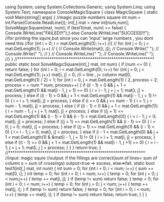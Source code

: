 #
using System;
using System.Collections.Generic;
using System.Linq;
using System.Text;
namespace ConsoleMagicSquare
{
  class MagicSquare
{
static void Main(string[] args)
{
  //magic puzzle numbers square
  int num = int.Parse(Console.ReadLine());
  int[,] mat = new int[num,num];
  SolveMagicSquare(mat, num);
  if (test1(mat, num) == false) { Console.WriteLine("FAILED!!!");}
  else Console.WriteLine("SUCCESS!!!");
  //for printing the squre,but since you can 'input' large numbers   , you dont need this
  //for (int i = 0; i < mat.GetLength(0); i++)
 //{
   // for (int j = 0; j < mat.GetLength(1); j++)
   // {
      // Console.Write(mat[i, j]);
      // Console.Write(" ");
      // Console.Write(" ");
   // }
   // Console.WriteLine(" ");
   // Console.WriteLine(" ");
  //}
}
//****************************************************************
public static bool SolveMagicSquare(int[,] mat, int num)
{
  if (num <= 0)
  {
    return false;
  }
  for (int i = 0; i < mat.GetLength(0); i++)
  for (int j = 0; j < mat.GetLength(1); j++) mat[i, j] = 0;
//i = line , j= column
  mat[0, mat.GetLength(1) / 2] = 1;
  for (int i = 0, j = mat.GetLength(1) / 2, process = 2; process <    = num * num; process++)
  {
    if ((i - 1) > 0 && j + 1 < mat.GetLength(1) && mat[i - 1, j +          1] == 0)
    {
       i = i - 1; j = j + 1;
       mat[i, j] = process;
    }
    else if ((i - 1) > 0 && j + 1 < mat.GetLength(1) && mat[i - 1,               j + 1] != 0)
   {
      i = i + 1;
      mat[i, j] = process;
   }
   else if (i == 0 && j == num - 1)
   {
     i = 1; j = num - 1;
     mat[i, j] = process;
   }
   else
   {
     if ((i - 1) < 0 && j + 1 < mat.GetLength(1))
     {
        i = num - 1; j = j + 1;
        mat[i, j] = process;
     }
   else if ((j + 1) == mat.GetLength(1) && (i - 1) > 0 && (i - 1)              < mat.GetLength(0))
   {
      i = i - 1; j = 0;
      mat[i, j] = process;
   }
   else if ((j + 1) == mat.GetLength(1) && (i - 1) == 0)
   {
     i = 0; j = 0;
     mat[i, j] = process;
   }
   else if ((j + 1) == mat.GetLength(1) && (i - 1) < 0)
   {
      i = i - 1; j = 0;
      mat[i, j] = process;
   }
   else if (i - 1 < mat.GetLength(0) && j + 1 < mat.GetLength(1) &             &mat[i - 1, j + 1] != 0)
   {
       i = i + 1; mat[i, j] = process;
   }
   else if ((i - 1) == 0 && j + 1 < mat.GetLength(1) && mat[i - 1,              j +1] == 0)
   {
      i = i - 1; j = j + 1;
      mat[i, j ] = process;
   }
  }
}
 return true;
 }
//**************************************************************** //input: magic squre
 //output: if the fillings are correct(sum of lines= sum of column          s = sum of crossings) output=true => sucess, else=>fail.
 static bool test1(int[,] mat, int num)
 {
   int sum = 0;
   for (int i = 0; i < num; i++)
   {
     sum += mat[0, i];
   }
   int temp = 0;
   for (int i = 0; i < num; i++)
   {
      temp = 0;
      for (int j = 0; j < num;j++)
      {
        temp += mat[i, j];
      }
      if (temp != sum) return false;
   }
   temp = 0;
   for (int i = 0; i < num; i++)
   {
     temp = 0;
     for (int j = 0; j < num; j++)
   {
   temp += mat[j, i];
  }
  if (temp != sum) return false;
  }
 temp = 0;
 for (int i = 0; i < num; i++)
 {
    temp += mat[i, i];
 }
 if (temp != sum) return false;
 return true;
 }
 }
 }
